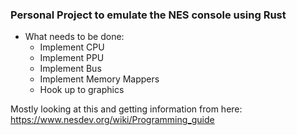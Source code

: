 ### Personal Project to emulate the NES console using Rust

- What needs to be done:
    - Implement CPU
    - Implement PPU
    - Implement Bus
    - Implement Memory Mappers
    - Hook up to graphics


Mostly looking at this and getting information from here: https://www.nesdev.org/wiki/Programming_guide